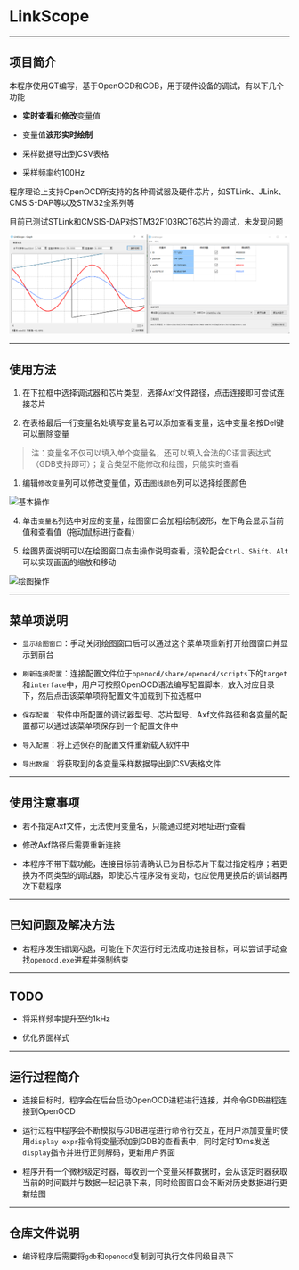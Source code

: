 # LinkScope

---

## 项目简介

本程序使用QT编写，基于OpenOCD和GDB，用于硬件设备的调试，有以下几个功能

* **实时查看**和**修改**变量值

* 变量值**波形实时绘制**

* 采样数据导出到CSV表格

* 采样频率约100Hz

程序理论上支持OpenOCD所支持的各种调试器及硬件芯片，如STLink、JLink、CMSIS-DAP等以及STM32全系列等

目前已测试STLink和CMSIS-DAP对STM32F103RCT6芯片的调试，未发现问题

![运行演示](imgs/run-demo.png)

---

## 使用方法

1. 在下拉框中选择调试器和芯片类型，选择Axf文件路径，点击连接即可尝试连接芯片

2. 在表格最后一行变量名处填写变量名可以添加查看变量，选中变量名按Del键可以删除变量

> 注：变量名不仅可以填入单个变量名，还可以填入合法的C语言表达式（GDB支持即可）；复合类型不能修改和绘图，只能实时查看

1. 编辑`修改变量`列可以修改变量值，双击`图线颜色`列可以选择绘图颜色

![基本操作](imgs/simp-oper.gif)

4. 单击`变量名`列选中对应的变量，绘图窗口会加粗绘制波形，左下角会显示当前值和查看值（拖动鼠标进行查看）

5. 绘图界面说明可以在绘图窗口点击操作说明查看，滚轮配合`Ctrl`、`Shift`、`Alt`可以实现画面的缩放和移动

![绘图操作](imgs/graph-oper.gif)

---

## 菜单项说明

* `显示绘图窗口`：手动关闭绘图窗口后可以通过这个菜单项重新打开绘图窗口并显示到前台

* `刷新连接配置`：连接配置文件位于`openocd/share/openocd/scripts`下的`target`和`interface`中，用户可按照OpenOCD语法编写配置脚本，放入对应目录下，然后点击该菜单项将配置文件加载到下拉选框中

* `保存配置`：软件中所配置的调试器型号、芯片型号、Axf文件路径和各变量的配置都可以通过该菜单项保存到一个配置文件中

* `导入配置`：将上述保存的配置文件重新载入软件中

* `导出数据`：将获取到的各变量采样数据导出到CSV表格文件

---

## 使用注意事项

* 若不指定Axf文件，无法使用变量名，只能通过绝对地址进行查看

* 修改Axf路径后需要重新连接

* 本程序不带下载功能，连接目标前请确认已为目标芯片下载过指定程序；若更换为不同类型的调试器，即使芯片程序没有变动，也应使用更换后的调试器再次下载程序

---

## 已知问题及解决方法

* 若程序发生错误闪退，可能在下次运行时无法成功连接目标，可以尝试手动查找`openocd.exe`进程并强制结束

---

## TODO

* 将采样频率提升至约1kHz

* 优化界面样式

---

## 运行过程简介

* 连接目标时，程序会在后台启动OpenOCD进程进行连接，并命令GDB进程连接到OpenOCD

* 运行过程中程序会不断模拟与GDB进程进行命令行交互，在用户添加变量时使用`display expr`指令将变量添加到GDB的查看表中，同时定时10ms发送`display`指令并进行正则解码，更新用户界面

* 程序开有一个微秒级定时器，每收到一个变量采样数据时，会从该定时器获取当前的时间戳并与数据一起记录下来，同时绘图窗口会不断对历史数据进行更新绘图

---

## 仓库文件说明

* 编译程序后需要将`gdb`和`openocd`复制到可执行文件同级目录下
